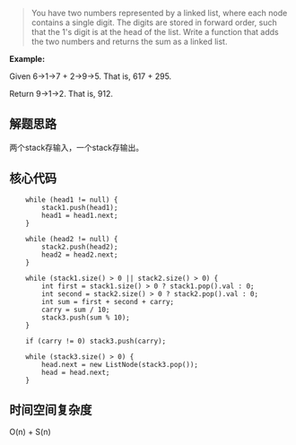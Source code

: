 > You have two numbers represented by a linked list, where each node contains a single digit. The digits are stored in forward order, such that the 1's digit is at the head of the list. Write a function that adds the two numbers and returns the sum as a linked list.
>

**Example:** 

Given 6->1->7 + 2->9->5. That is, 617 + 295.

Return 9->1->2. That is, 912.

## 解题思路

两个stack存输入，一个stack存输出。

## 核心代码

        while (head1 != null) {
            stack1.push(head1);
            head1 = head1.next;
        }
        
        while (head2 != null) {
            stack2.push(head2);
            head2 = head2.next;
        }
        
        while (stack1.size() > 0 || stack2.size() > 0) {
            int first = stack1.size() > 0 ? stack1.pop().val : 0;
            int second = stack2.size() > 0 ? stack2.pop().val : 0;
            int sum = first + second + carry;
            carry = sum / 10;
            stack3.push(sum % 10);
        }
        
        if (carry != 0) stack3.push(carry);
        
        while (stack3.size() > 0) {
            head.next = new ListNode(stack3.pop());
            head = head.next;
        }

## 时间空间复杂度

O(n) + S(n)

